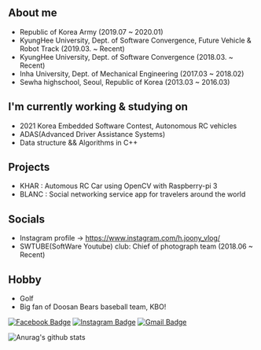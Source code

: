 ## About me
- Republic of Korea Army (2019.07 ~ 2020.01)
- KyungHee University, Dept. of Software Convergence, Future Vehicle & Robot Track (2019.03. ~ Recent)
- KyungHee University, Dept. of Software Convergence (2018.03. ~ Recent)
- Inha University, Dept. of Mechanical Engineering (2017.03 ~ 2018.02)
- Sewha highschool, Seoul, Republic of Korea (2013.03 ~ 2016.03)

## I'm currently working & studying on
- 2021 Korea Embedded Software Contest, Autonomous RC vehicles
- ADAS(Advanced Driver Assistance Systems)
- Data structure && Algorithms in C++

## Projects
- KHAR : Automous RC Car using OpenCV with Raspberry-pi 3
- BLANC : Social networking service app for travelers around the world

## Socials 
- Instagram profile -> https://www.instagram.com/h.joony_vlog/
- SWTUBE(SoftWare Youtube) club: Chief of photograph team (2018.06 ~ Recent)

## Hobby
- Golf
- Big fan of Doosan Bears baseball team, KBO!

[![Facebook Badge](https://img.shields.io/badge/-Facebook-1877f2?style=flat-square&logo=facebook&logoColor=white&link=https://www.facebook.com/profile.php?id=100007411215380)](https://www.facebook.com/profile.php?id=100007411215380)
[![Instagram Badge](https://img.shields.io/badge/-Instagram-a877f2?style=flat-square&logo=Instagram&logoColor=white&link=https://www.instagram.com/bluehyena_/)](https://www.instagram.com/bluehyena_/)
[![Gmail Badge](https://img.shields.io/badge/-Gmail-d14836?style=flat-square&logo=Gmail&logoColor=white&link=mailto:bluehyena123@khu.ac.kr)](mailto:bluehyena123@khu.ac.kr)

![Anurag's github stats](https://github-readme-stats.vercel.app/api?username=PHANTOM0122&show_icons=true&theme=radical)

